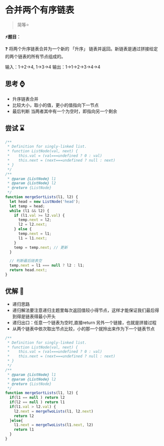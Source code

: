 # 合并两个有序链表

> 简等⭐

**⚡题目**：

❓ 将两个升序链表合并为一个新的 「升序」 链表并返回。新链表是通过拼接给定的两个链表的所有节点组成的。

输入：1->2->4, 1->3->4
输出：1->1->2->3->4->4

## 思考 ⌚

- 升序链表合并
- 比较大小，取小的值，更小的值指向下一节点
- 最后判断 当两者其中有一个为空时，即指向另一个剩余

## 尝试 ⌛

```js
/**
 * Definition for singly-linked list.
 * function ListNode(val, next) {
 *    this.val = (val===undefined ? 0 : val)
 *    this.next = (next===undefined ? null : next)
 * }
 */
/**
 * @param {ListNode} l1
 * @param {ListNode} l2
 * @return {ListNode}
 */
function mergeSortLists(l1, l2) {
  let head = new ListNode('head');
  let temp = head;
  while (l1 && l2) {
    if (l1.val >= l2.val) {
      temp.next = l2;
      l2 = l2.next;
    } else {
      temp.next = l1;
      l1 = l1.next;
    }
    temp = temp.next; // 更新
  }

  // 判断最后链表空
  temp.next = l1 === null ? l2 : l1;
  return head.next;
}
```

## 优解 🚀

- 递归思路
- 递归解法要注意递归主题里每次返回值较小得节点，这样才能保证我们最后得到得是链表得最小开头
- 递归出口：任意一个链表为空时,直接return 另外一个链接，也就是拼接过程
- 从两个链表中依次取出节点比较，小的那一个就拎出来作为下一个链表节点

```js
/**
 * Definition for singly-linked list.
 * function ListNode(val, next) {
 *    this.val = (val===undefined ? 0 : val)
 *    this.next = (next===undefined ? null : next)
 * }
 */
/**
 * @param {ListNode} l1
 * @param {ListNode} l2
 * @return {ListNode}
 */
function mergeSortLists(l1, l2) {
  if(l1 == null ) return l2
  if(l2 == null ) return l1
  if(l1.val > l2.val) {
    l2.next = mergeTwoLists(l1, l2.next)
    return l2
  }else{
    l1.next = mergeTwoLists(l1.next, l2)
    return l1
  }
}
```
